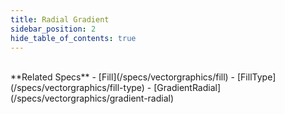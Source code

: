 ```yaml
---
title: Radial Gradient
sidebar_position: 2
hide_table_of_contents: true
---
```


<DarumaPlayer src='https://raw.githubusercontent.com/verygoodgraphics/resource/main/feature/fill__daruma/fill__radial_gradient.daruma' />

<br />
**Related Specs**
- [Fill](/specs/vectorgraphics/fill)
- [FillType](/specs/vectorgraphics/fill-type)
- [GradientRadial](/specs/vectorgraphics/gradient-radial)
